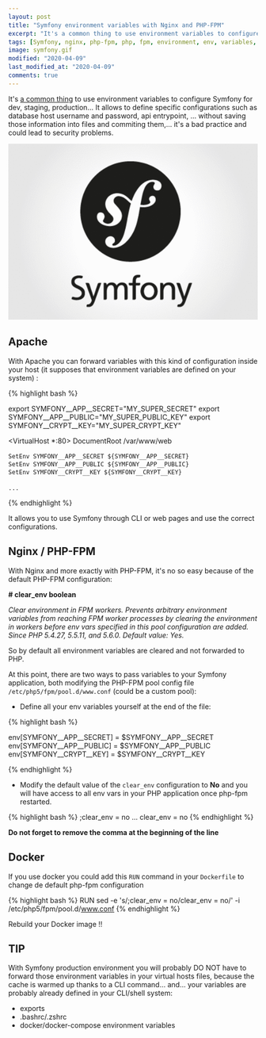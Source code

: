 ```yaml
---
layout: post
title: "Symfony environment variables with Nginx and PHP-FPM"
excerpt: "It's a common thing to use environment variables to configure Symfony for dev, staging, production..."
tags: [Symfony, nginx, php-fpm, php, fpm, environment, env, variables, variable, var, apache]
image: symfony.gif
modified: "2020-04-09"
last_modified_at: "2020-04-09"
comments: true
---
```


It's [a common thing](http://symfony.com/doc/current/cookbook/configuration/external_parameters.html) to use environment variables to configure Symfony for dev, staging, production...
It allows to define specific configurations such as database host username and password, api entrypoint, ...
without saving those information into files and commiting them,... it's a bad practice and could lead to security problems.

![Symfony](/images/posts/symfony.gif)

## Apache

With Apache you can forward variables with this kind of configuration inside your host
(it supposes that environment variables are defined on your system) :

{% highlight bash %}

export SYMFONY__APP__SECRET="MY_SUPER_SECRET"
export SYMFONY__APP__PUBLIC="MY_SUPER_PUBLIC_KEY"
export SYMFONY__CRYPT__KEY="MY_SUPER_CRYPT_KEY"

<VirtualHost *:80>
    DocumentRoot /var/www/web

    SetEnv SYMFONY__APP__SECRET ${SYMFONY__APP__SECRET}
    SetEnv SYMFONY__APP__PUBLIC ${SYMFONY__APP__PUBLIC}
    SetEnv SYMFONY__CRYPT__KEY ${SYMFONY__CRYPT__KEY}

    ...
</VirtualHost>

{% endhighlight %}

It allows you to use Symfony through CLI or web pages and use the correct configurations.

## Nginx / PHP-FPM

With Nginx and more exactly with PHP-FPM, it's no so easy because of the default PHP-FPM configuration:

**\# clear_env boolean**

_Clear environment in FPM workers.
Prevents arbitrary environment variables from reaching FPM worker processes by clearing
the environment in workers before env vars specified in this pool configuration are added.
Since PHP 5.4.27, 5.5.11, and 5.6.0. Default value: Yes._

So by default all environment variables are cleared and not forwarded to PHP.

At this point, there are two ways to pass variables to your Symfony application,
both modifying the PHP-FPM pool config file `/etc/php5/fpm/pool.d/www.conf`
(could be a custom pool):

* Define all your env variables yourself at the end of the file:

{% highlight bash %}

env[SYMFONY__APP__SECRET] = $SYMFONY__APP__SECRET
env[SYMFONY__APP__PUBLIC] = $SYMFONY__APP__PUBLIC
env[SYMFONY__CRYPT__KEY] = $SYMFONY__CRYPT__KEY

{% endhighlight %}

* Modify the default value of the `clear_env` configuration to **No**
and you will have access to all env vars in your PHP application once php-fpm restarted.

{% highlight bash %}
;clear_env = no
...
clear_env = no
{% endhighlight %}

**Do not forget to remove the comma at the beginning of the line** 

## Docker

If you use docker you could add this `RUN` command in your `Dockerfile` to change de default php-fpm configuration

{% highlight bash %}
RUN sed -e 's/;clear_env = no/clear_env = no/' -i /etc/php5/fpm/pool.d/www.conf
{% endhighlight %}

Rebuild your Docker image !!

## TIP

With Symfony production environment you will probably DO NOT have to forward those environment variables
in your virtual hosts files, because the cache is warmed up thanks to a CLI command... and... your variables
are probably already defined in your CLI/shell system:

* exports
* .bashrc/.zshrc
* docker/docker-compose environment variables

